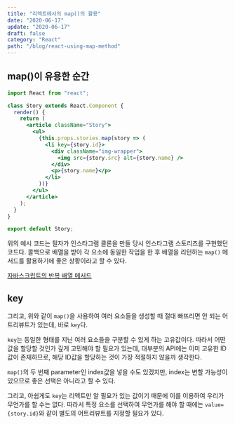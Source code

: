 ```yaml
---
title: "리액트에서의 map()의 활용"
date: "2020-06-17"
update: "2020-06-17"
draft: false
category: "React"
path: "/blog/react-using-map-method"
---
```


## map()이 유용한 순간

```jsx
import React from "react";

class Story extends React.Component {
  render() {
    return (
      <article className="Story">
        <ul>
          {this.props.stories.map(story => (
            <li key={story.id}>
              <div className="img-wrapper">
                <img src={story.src} alt={story.name} />
              </div>
              <p>{story.name}</p>
            </li>
          ))}
        </ul>
      </article>
    );
  }
}

export default Story;
```

위의 예시 코드는 필자가 인스타그램 클론을 만들 당시 인스타그램 스토리즈를 구현했던 코드다. 콜백으로 배열을 받아 각 요소에 동일한 작업을 한 후 배열을 리턴하는 `map()` 메서드를 활용하기에 좋은 상황이라고 할 수 있다.

[자바스크립트의 반복 배열 메서드](https://intzzzero.netlify.app/array-method-iteration)

## key

그리고, 위와 같이 `map()`을 사용하여 여러 요소들을 생성할 때 절대 빠뜨리면 안 되는 어트리뷰트가 있는데, 바로 `key`다.

`key`는 동일한 형태를 지닌 여러 요소들을 구분할 수 있게 하는 고유값이다. 따라서 어떤 값을 할당할 것인가 깊게 고민해야 할 필요가 있는데, 대부분의 API에는 이미 고유한 ID값이 존재하므로, 해당 ID값을 할당하는 것이 가장 적절하지 않을까 생각한다.

`map()`의 두 번째 parameter인 index값을 넣을 수도 있겠지만, index는 변할 가능성이 있으므로 좋은 선택은 아니라고 할 수 있다.

그리고, 아쉽게도 `key`는 리액트만 알 필요가 있는 값이기 때문에 이를 이용하여 우리가 무언가를 할 수는 없다. 따라서 특정 요소를 선택하여 무언가를 해야 할 때에는 `value={story.id}`와 같이 별도의 어트리뷰트를 지정할 필요가 있다.
